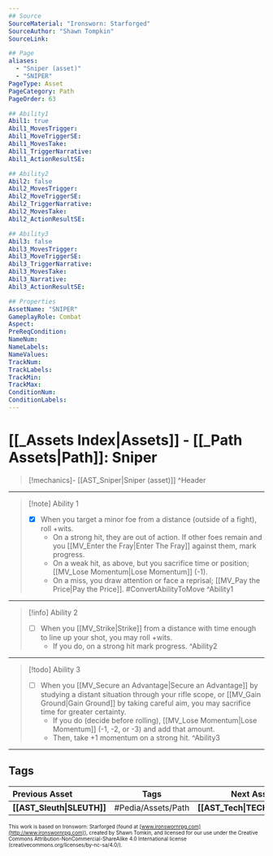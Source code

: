 ```yaml
---
## Source
SourceMaterial: "Ironsworn: Starforged"
SourceAuthor: "Shawn Tompkin"
SourceLink: 

## Page
aliases:
  - "Sniper (asset)"
  - "SNIPER"
PageType: Asset
PageCategory: Path
PageOrder: 63

## Ability1
Abil1: true
Abil1_MovesTrigger:
Abil1_MoveTriggerSE:
Abil1_MovesTake:
Abil1_TriggerNarrative:
Abil1_ActionResultSE:

## Ability2
Abil2: false
Abil2_MovesTrigger:
Abil2_MoveTriggerSE:
Abil2_TriggerNarrative:
Abil2_MovesTake:
Abil2_ActionResultSE:

## Ability3
Abil3: false
Abil3_MovesTrigger:
Abil3_MoveTriggerSE:
Abil3_TriggerNarrative:
Abil3_MovesTake:
Abil3_Narrative:
Abil3_ActionResultSE:

## Properties
AssetName: "SNIPER"
GameplayRole: Combat
Aspect:
PreReqCondition: 
NameNum:
NameLabels:
NameValues:
TrackNum:
TrackLabels:
TrackMin:
TrackMax:
ConditionNum:
ConditionLabels:
---
```

# [[_Assets Index|Assets]] - [[_Path Assets|Path]]: Sniper
> [!mechanics]- [[AST_Sniper|Sniper (asset)]]
^Header
___
> [!note] Ability 1
> - [x] When you target a minor foe from a distance (outside of a fight), roll +wits. 
> 	- On a strong hit, they are out of action. If other foes remain and you [[MV_Enter the Fray|Enter The Fray]] against them, mark progress. 
> 	- On a weak hit, as above, but you sacrifice time or position; [[MV_Lose Momentum|Lose Momentum]] (-1).
> 	- On a miss, you draw attention or face a reprisal; [[MV_Pay the Price|Pay the Price]]. #ConvertAbilityToMove
^Ability1
___
> [!info] Ability 2
> - [ ] When you [[MV_Strike|Strike]] from a distance with time enough to line up your shot, you may roll +wits.
> 	- If you do, on a strong hit mark progress.
^Ability2
___
> [!todo] Ability 3
> - [ ] When you [[MV_Secure an Advantage|Secure an Advantage]] by studying a distant situation through your rifle scope, or [[MV_Gain Ground|Gain Ground]] by taking careful aim, you may sacrifice time for greater certainty. 
> 	- If you do (decide before rolling), [[MV_Lose Momentum|Lose Momentum]] (-1, -2, or -3) and add that amount.
> 	- Then, take +1 momentum on a strong hit.
^Ability3
___

## Tags
| Previous Asset| Tags | Next Asset |
|:--- |:---:| ---:|
| **[[AST_Sleuth\|SLEUTH]]** | #Pedia/Assets/Path | **[[AST_Tech\|TECH]]** |

<font size=-2>This work is based on Ironsworn: Starforged (found at [www.ironswornrpg.com](http://www.ironswornrpg.com)), created by Shawn Tomkin, and licensed for our use under the Creative Commons Attribution-NonCommercial-ShareAlike 4.0 International license  (creativecommons.org/licenses/by-nc-sa/4.0/).</font>
